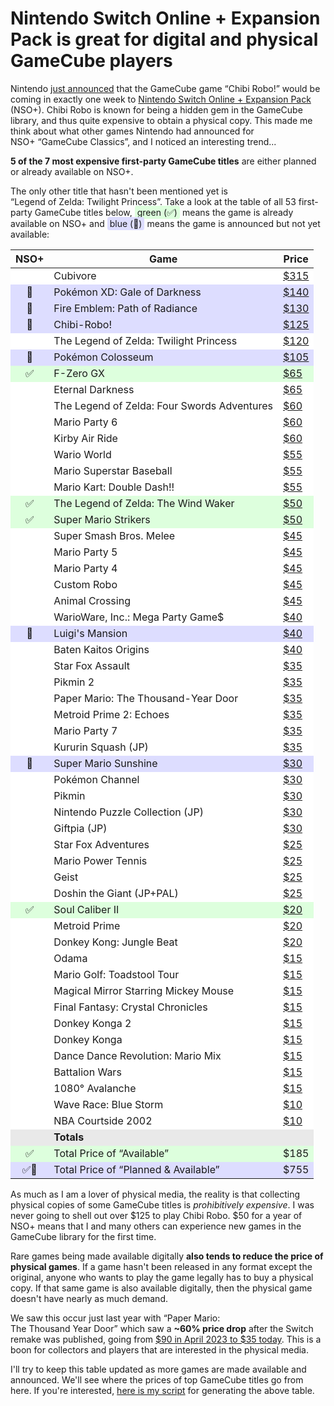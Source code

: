 # Nintendo Switch Online + Expansion Pack is great for digital and physical GameCube players

<!-- more -->

Nintendo [just announced](https://www.youtube.com/watch?v=BjP6uQflzMU&pp=ygUTbmludGVuZG8gY2hpYmkgcm9ibw%3D%3D) that the GameCube game “Chibi Robo!” would be coming in exactly one week to [Nintendo
Switch Online + Expansion Pack](https://www.nintendo.com/us/store/products/nintendo-gamecube-nintendo-classics-switch-2/) (NSO+).
Chibi Robo is known for being a hidden gem in the GameCube library, and thus quite expensive
to obtain a physical copy. This made me think about what other games Nintendo had announced for <nobr>NSO+ “GameCube Classics”</nobr>,
and I noticed an interesting trend...

**5 of the 7 most expensive first-party GameCube titles**
are either planned or already available on NSO+.
<!-- more -->
The only other title that hasn't been mentioned yet is <nobr>“Legend of Zelda: Twilight Princess”</nobr>.
Take a look at the table of all 53 first-party GameCube titles below, <span style="background-color: #ddffdd; padding-left: 4px; padding-bottom: 2px; padding-top: 2px; padding-right: 4px; border-radius: 0.25em;">green (✅)</span> means the game is already
available on NSO+ and <span style="background-color: #ddddff; padding-left: 4px; padding-bottom: 2px; padding-top: 2px; padding-right: 4px; border-radius: 0.25em;">blue (🔄)</span> means the game is announced but not yet available:

<table style="margin-left: auto; margin-right: auto;"><thead><th style="text-align: center">NSO+</th><th>Game</td><th>Price</th></thead>
<tr style="background-color: #ffffff"><td style="text-align: center"></td><td>Cubivore</td><td style="font-variant-numeric: tabular-nums"><a href="https://www.pricecharting.com/game/gamecube/cubivore">$315</a></td></tr>
<tr style="background-color: #ddddff"><td style="text-align: center">🔄</td><td>Pokémon XD: Gale of Darkness</td><td style="font-variant-numeric: tabular-nums"><a href="https://www.pricecharting.com/game/gamecube/pokemon-xd-gale-of-darkness">$140</a></td></tr>
<tr style="background-color: #ddddff"><td style="text-align: center">🔄</td><td>Fire Emblem: Path of Radiance</td><td style="font-variant-numeric: tabular-nums"><a href="https://www.pricecharting.com/game/gamecube/fire-emblem-path-of-radiance">$130</a></td></tr>
<tr style="background-color: #ddddff"><td style="text-align: center">🔄</td><td>Chibi-Robo!</td><td style="font-variant-numeric: tabular-nums"><a href="https://www.pricecharting.com/game/gamecube/chibi-robo">$125</a></td></tr>
<tr style="background-color: #ffffff"><td style="text-align: center"></td><td>The Legend of Zelda: Twilight Princess</td><td style="font-variant-numeric: tabular-nums"><a href="https://www.pricecharting.com/game/gamecube/zelda-twilight-princess">$120</a></td></tr>
<tr style="background-color: #ddddff"><td style="text-align: center">🔄</td><td>Pokémon Colosseum</td><td style="font-variant-numeric: tabular-nums"><a href="https://www.pricecharting.com/game/gamecube/pokemon-colosseum">$105</a></td></tr>
<tr style="background-color: #ddffdd"><td style="text-align: center">✅</td><td>F-Zero GX</td><td style="font-variant-numeric: tabular-nums"><a href="https://www.pricecharting.com/game/gamecube/f-zero-gx">$65</a></td></tr>
<tr style="background-color: #ffffff"><td style="text-align: center"></td><td>Eternal Darkness</td><td style="font-variant-numeric: tabular-nums"><a href="https://www.pricecharting.com/game/gamecube/eternal-darkness">$65</a></td></tr>
<tr style="background-color: #ffffff"><td style="text-align: center"></td><td>The Legend of Zelda: Four Swords Adventures</td><td style="font-variant-numeric: tabular-nums"><a href="https://www.pricecharting.com/game/gamecube/zelda-four-swords-adventures">$60</a></td></tr>
<tr style="background-color: #ffffff"><td style="text-align: center"></td><td>Mario Party 6</td><td style="font-variant-numeric: tabular-nums"><a href="https://www.pricecharting.com/game/gamecube/mario-party-6">$60</a></td></tr>
<tr style="background-color: #ffffff"><td style="text-align: center"></td><td>Kirby Air Ride</td><td style="font-variant-numeric: tabular-nums"><a href="https://www.pricecharting.com/game/gamecube/kirby-air-ride">$60</a></td></tr>
<tr style="background-color: #ffffff"><td style="text-align: center"></td><td>Wario World</td><td style="font-variant-numeric: tabular-nums"><a href="https://www.pricecharting.com/game/gamecube/wario-world">$55</a></td></tr>
<tr style="background-color: #ffffff"><td style="text-align: center"></td><td>Mario Superstar Baseball</td><td style="font-variant-numeric: tabular-nums"><a href="https://www.pricecharting.com/game/gamecube/mario-superstar-baseball">$55</a></td></tr>
<tr style="background-color: #ffffff"><td style="text-align: center"></td><td>Mario Kart: Double Dash!!</td><td style="font-variant-numeric: tabular-nums"><a href="https://www.pricecharting.com/game/gamecube/mario-kart-double-dash">$55</a></td></tr>
<tr style="background-color: #ddffdd"><td style="text-align: center">✅</td><td>The Legend of Zelda: The Wind Waker</td><td style="font-variant-numeric: tabular-nums"><a href="https://www.pricecharting.com/game/gamecube/zelda-wind-waker">$50</a></td></tr>
<tr style="background-color: #ddffdd"><td style="text-align: center">✅</td><td>Super Mario Strikers</td><td style="font-variant-numeric: tabular-nums"><a href="https://www.pricecharting.com/game/gamecube/super-mario-strikers">$50</a></td></tr>
<tr style="background-color: #ffffff"><td style="text-align: center"></td><td>Super Smash Bros. Melee</td><td style="font-variant-numeric: tabular-nums"><a href="https://www.pricecharting.com/game/gamecube/super-smash-bros-melee">$45</a></td></tr>
<tr style="background-color: #ffffff"><td style="text-align: center"></td><td>Mario Party 5</td><td style="font-variant-numeric: tabular-nums"><a href="https://www.pricecharting.com/game/gamecube/mario-party-5">$45</a></td></tr>
<tr style="background-color: #ffffff"><td style="text-align: center"></td><td>Mario Party 4</td><td style="font-variant-numeric: tabular-nums"><a href="https://www.pricecharting.com/game/gamecube/mario-party-4">$45</a></td></tr>
<tr style="background-color: #ffffff"><td style="text-align: center"></td><td>Custom Robo</td><td style="font-variant-numeric: tabular-nums"><a href="https://www.pricecharting.com/game/gamecube/custom-robo">$45</a></td></tr>
<tr style="background-color: #ffffff"><td style="text-align: center"></td><td>Animal Crossing</td><td style="font-variant-numeric: tabular-nums"><a href="https://www.pricecharting.com/game/gamecube/animal-crossing">$45</a></td></tr>
<tr style="background-color: #ffffff"><td style="text-align: center"></td><td>WarioWare, Inc.: Mega Party Game$</td><td style="font-variant-numeric: tabular-nums"><a href="https://www.pricecharting.com/game/gamecube/wario-ware-mega-party-games">$40</a></td></tr>
<tr style="background-color: #ddddff"><td style="text-align: center">🔄</td><td>Luigi's Mansion</td><td style="font-variant-numeric: tabular-nums"><a href="https://www.pricecharting.com/game/gamecube/luigi's-mansion">$40</a></td></tr>
<tr style="background-color: #ffffff"><td style="text-align: center"></td><td>Baten Kaitos Origins</td><td style="font-variant-numeric: tabular-nums"><a href="https://www.pricecharting.com/game/gamecube/baten-kaitos-origins">$40</a></td></tr>
<tr style="background-color: #ffffff"><td style="text-align: center"></td><td>Star Fox Assault</td><td style="font-variant-numeric: tabular-nums"><a href="https://www.pricecharting.com/game/gamecube/star-fox-assault">$35</a></td></tr>
<tr style="background-color: #ffffff"><td style="text-align: center"></td><td>Pikmin 2</td><td style="font-variant-numeric: tabular-nums"><a href="https://www.pricecharting.com/game/gamecube/pikmin-2">$35</a></td></tr>
<tr style="background-color: #ffffff"><td style="text-align: center"></td><td>Paper Mario: The Thousand-Year Door</td><td style="font-variant-numeric: tabular-nums"><a href="https://www.pricecharting.com/game/gamecube/paper-mario-thousand-year-door">$35</a></td></tr>
<tr style="background-color: #ffffff"><td style="text-align: center"></td><td>Metroid Prime 2: Echoes</td><td style="font-variant-numeric: tabular-nums"><a href="https://www.pricecharting.com/game/gamecube/metroid-prime-2-echoes">$35</a></td></tr>
<tr style="background-color: #ffffff"><td style="text-align: center"></td><td>Mario Party 7</td><td style="font-variant-numeric: tabular-nums"><a href="https://www.pricecharting.com/game/gamecube/mario-party-7">$35</a></td></tr>
<tr style="background-color: #ffffff"><td style="text-align: center"></td><td>Kururin Squash (JP)</td><td style="font-variant-numeric: tabular-nums"><a href="https://www.pricecharting.com/game/jp-gamecube/kururin-squash">$35</a></td></tr>
<tr style="background-color: #ddddff"><td style="text-align: center">🔄</td><td>Super Mario Sunshine</td><td style="font-variant-numeric: tabular-nums"><a href="https://www.pricecharting.com/game/gamecube/super-mario-sunshine">$30</a></td></tr>
<tr style="background-color: #ffffff"><td style="text-align: center"></td><td>Pokémon Channel</td><td style="font-variant-numeric: tabular-nums"><a href="https://www.pricecharting.com/game/gamecube/pokemon-channel">$30</a></td></tr>
<tr style="background-color: #ffffff"><td style="text-align: center"></td><td>Pikmin</td><td style="font-variant-numeric: tabular-nums"><a href="https://www.pricecharting.com/game/gamecube/pikmin">$30</a></td></tr>
<tr style="background-color: #ffffff"><td style="text-align: center"></td><td>Nintendo Puzzle Collection (JP)</td><td style="font-variant-numeric: tabular-nums"><a href="https://www.pricecharting.com/game/jp-gamecube/nintendo-puzzle-collection">$30</a></td></tr>
<tr style="background-color: #ffffff"><td style="text-align: center"></td><td>Giftpia (JP)</td><td style="font-variant-numeric: tabular-nums"><a href="https://www.pricecharting.com/game/jp-gamecube/giftpia">$30</a></td></tr>
<tr style="background-color: #ffffff"><td style="text-align: center"></td><td>Star Fox Adventures</td><td style="font-variant-numeric: tabular-nums"><a href="https://www.pricecharting.com/game/gamecube/star-fox-adventures">$25</a></td></tr>
<tr style="background-color: #ffffff"><td style="text-align: center"></td><td>Mario Power Tennis</td><td style="font-variant-numeric: tabular-nums"><a href="https://www.pricecharting.com/game/gamecube/mario-power-tennis">$25</a></td></tr>
<tr style="background-color: #ffffff"><td style="text-align: center"></td><td>Geist</td><td style="font-variant-numeric: tabular-nums"><a href="https://www.pricecharting.com/game/gamecube/geist">$25</a></td></tr>
<tr style="background-color: #ffffff"><td style="text-align: center"></td><td>Doshin the Giant (JP+PAL)</td><td style="font-variant-numeric: tabular-nums"><a href="https://www.pricecharting.com/game/jp-gamecube/doshin-the-giant">$25</a></td></tr>
<tr style="background-color: #ddffdd"><td style="text-align: center">✅</td><td>Soul Caliber II</td><td style="font-variant-numeric: tabular-nums"><a href="https://www.pricecharting.com/game/gamecube/soul-calibur-ii">$20</a></td></tr>
<tr style="background-color: #ffffff"><td style="text-align: center"></td><td>Metroid Prime</td><td style="font-variant-numeric: tabular-nums"><a href="https://www.pricecharting.com/game/gamecube/metroid-prime">$20</a></td></tr>
<tr style="background-color: #ffffff"><td style="text-align: center"></td><td>Donkey Kong: Jungle Beat</td><td style="font-variant-numeric: tabular-nums"><a href="https://www.pricecharting.com/game/gamecube/donkey-kong-jungle-beat">$20</a></td></tr>
<tr style="background-color: #ffffff"><td style="text-align: center"></td><td>Odama</td><td style="font-variant-numeric: tabular-nums"><a href="https://www.pricecharting.com/game/gamecube/odama">$15</a></td></tr>
<tr style="background-color: #ffffff"><td style="text-align: center"></td><td>Mario Golf: Toadstool Tour</td><td style="font-variant-numeric: tabular-nums"><a href="https://www.pricecharting.com/game/gamecube/mario-golf-toadstool-tour">$15</a></td></tr>
<tr style="background-color: #ffffff"><td style="text-align: center"></td><td>Magical Mirror Starring Mickey Mouse</td><td style="font-variant-numeric: tabular-nums"><a href="https://www.pricecharting.com/game/gamecube/magical-mirror-starring-mickey-mouse">$15</a></td></tr>
<tr style="background-color: #ffffff"><td style="text-align: center"></td><td>Final Fantasy: Crystal Chronicles</td><td style="font-variant-numeric: tabular-nums"><a href="https://www.pricecharting.com/game/gamecube/final-fantasy-crystal-chronicles">$15</a></td></tr>
<tr style="background-color: #ffffff"><td style="text-align: center"></td><td>Donkey Konga 2</td><td style="font-variant-numeric: tabular-nums"><a href="https://www.pricecharting.com/game/gamecube/donkey-konga-2">$15</a></td></tr>
<tr style="background-color: #ffffff"><td style="text-align: center"></td><td>Donkey Konga</td><td style="font-variant-numeric: tabular-nums"><a href="https://www.pricecharting.com/game/gamecube/donkey-konga-game-only">$15</a></td></tr>
<tr style="background-color: #ffffff"><td style="text-align: center"></td><td>Dance Dance Revolution: Mario Mix</td><td style="font-variant-numeric: tabular-nums"><a href="https://www.pricecharting.com/game/gamecube/dance-dance-revolution-mario-mix">$15</a></td></tr>
<tr style="background-color: #ffffff"><td style="text-align: center"></td><td>Battalion Wars</td><td style="font-variant-numeric: tabular-nums"><a href="https://www.pricecharting.com/game/gamecube/battalion-wars">$15</a></td></tr>
<tr style="background-color: #ffffff"><td style="text-align: center"></td><td>1080° Avalanche</td><td style="font-variant-numeric: tabular-nums"><a href="https://www.pricecharting.com/game/gamecube/1080-avalanche">$15</a></td></tr>
<tr style="background-color: #ffffff"><td style="text-align: center"></td><td>Wave Race: Blue Storm</td><td style="font-variant-numeric: tabular-nums"><a href="https://www.pricecharting.com/game/gamecube/wave-race-blue-storm">$10</a></td></tr>
<tr style="background-color: #ffffff"><td style="text-align: center"></td><td>NBA Courtside 2002</td><td style="font-variant-numeric: tabular-nums"><a href="https://www.pricecharting.com/game/gamecube/nba-courtside-2002">$10</a></td></tr>
<tr style="background-color: #e9e9e9"><td></td><td><strong>Totals</strong></td><td></td></tr>
<tr style="background-color: #ddffdd"><td style="text-align: center">✅</td><td>Total Price of “Available”</td><td style="font-variant-numeric: tabular-nums">$185</td></tr>
<tr style="background-color: #ddddff"><td style="text-align: center">✅🔄</td><td>Total Price of “Planned & Available”</td><td style="font-variant-numeric: tabular-nums">$755</td></tr>
</table>

As much as I am a lover of physical media, the reality
is that collecting physical copies of some GameCube titles is *prohibitively expensive*.
I was never going to shell out over $125 to play <nobr>Chibi Robo</nobr>. $50 for a year of NSO+
means that I and many others can experience new games in the GameCube library for the first time.

Rare games being made available digitally **also tends to reduce the price of physical games**.
If a game hasn't been released in any format except the original, anyone who wants to
play the game legally has to buy a physical copy. If that same game is also available
digitally, then the physical game doesn't have nearly as much demand.

We saw this occur just last year with <nobr>“Paper Mario:</nobr> <nobr>The Thousand Year Door”</nobr>
which saw a <nobr>**~60% price drop**</nobr> after the Switch remake was published, going from [$90 in April 2023 to $35 today](https://www.pricecharting.com/game/gamecube/paper-mario-thousand-year-door).
This is a boon for collectors and players that are interested in the physical media.

I'll try to keep this table updated as more games are made available and announced.
We'll see where the prices of top GameCube titles go from here. If you're interested,
[here is my script](https://gist.github.com/sethmlarson/913064a0cbc8b44ecade191eb633e4b0) for generating the above table.
